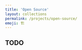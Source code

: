 ```yaml
---
title: 'Open Source'
layout: collections
permalink: /projects/open-source/
emoji: 🏗
---
```


## TODO
